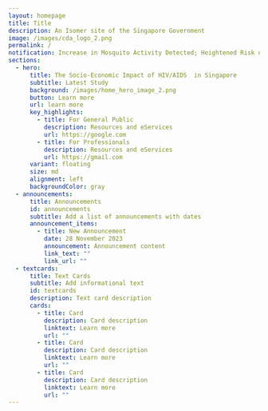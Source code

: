 ```yaml
---
layout: homepage
title: Title
description: An Isomer site of the Singapore Government
image: /images/cda_logo_2.png
permalink: /
notification: Increase in Mosquito Activity Detected; Heightened Risk of Dengue and Zika.
sections:
  - hero:
      title: The Socio-Economic Impact of HIV/AIDS  in Singapore
      subtitle: Latest Study
      background: /images/home_hero_image_2.png
      button: Learn more
      url: learn more
      key_highlights:
        - title: For General Public
          description: Resources and eServices
          url: https://google.com
        - title: For Professionals
          description: Resources and eServices
          url: https://gmail.com
      variant: floating
      size: md
      alignment: left
      backgroundColor: gray
  - announcements:
      title: Announcements
      id: announcements
      subtitle: Add a list of announcements with dates
      announcement_items:
        - title: New Announcement
          date: 28 November 2023
          announcement: Announcement content
          link_text: ""
          link_url: ""
  - textcards:
      title: Text Cards
      subtitle: Add informational text
      id: textcards
      description: Text card description
      cards:
        - title: Card
          description: Card description
          linktext: Learn more
          url: ""
        - title: Card
          description: Card description
          linktext: Learn more
          url: ""
        - title: Card
          description: Card description
          linktext: Learn more
          url: ""
---
```

